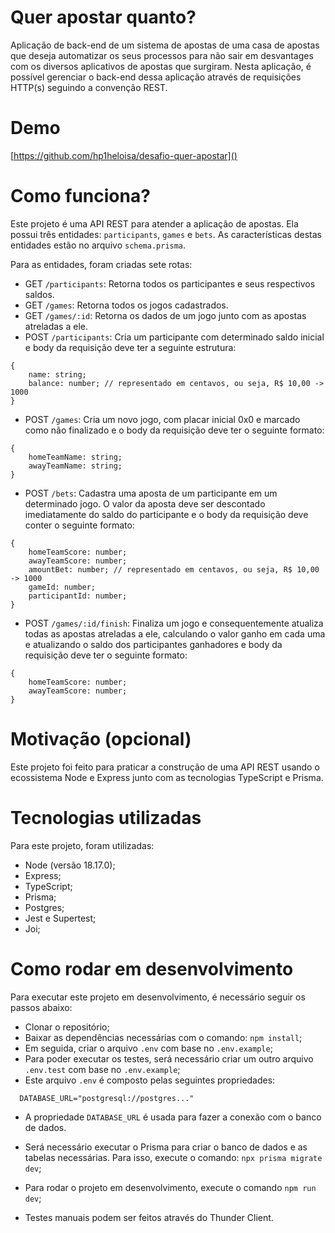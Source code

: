 # Quer apostar quanto?
Aplicação de back-end de um sistema de apostas de uma casa de apostas que deseja automatizar os seus processos para não sair em desvantages com os diversos aplicativos de apostas que surgiram. Nesta aplicação, é possível gerenciar o back-end dessa aplicação através de requisições HTTP(s) seguindo a convenção REST.

# Demo
[https://github.com/hp1heloisa/desafio-quer-apostar]()

# Como funciona?
Este projeto é uma API REST para atender a aplicação de apostas. Ela possui três entidades: `participants`, `games` e `bets`. As características destas entidades estão no arquivo `schema.prisma`.

Para as entidades, foram criadas sete rotas:

- GET `/participants`: Retorna todos os participantes e seus respectivos saldos.
- GET `/games`: Retorna todos os jogos cadastrados.
- GET `/games/:id`: Retorna os dados de um jogo junto com as apostas atreladas a ele.
- POST `/participants`: Cria um participante com determinado saldo inicial e body da requisição deve ter a seguinte estrutura: 

```
{
	name: string;
	balance: number; // representado em centavos, ou seja, R$ 10,00 -> 1000
}
```

- POST `/games`: Cria um novo jogo, com placar inicial 0x0 e marcado como não finalizado e o body da requisição deve ter o seguinte formato: 

``` 
{
	homeTeamName: string;
	awayTeamName: string;
}
```

- POST `/bets`: Cadastra uma aposta de um participante em um determinado jogo. O valor da aposta deve ser descontado imediatamente do saldo do participante e o body da requisição deve conter o seguinte formato: 

```
{ 
	homeTeamScore: number;
	awayTeamScore: number; 
	amountBet: number; // representado em centavos, ou seja, R$ 10,00 -> 1000
	gameId: number; 
	participantId: number;
}
```

- POST `/games/:id/finish`: Finaliza um jogo e consequentemente atualiza todas as apostas atreladas a ele, calculando o valor ganho em cada uma e atualizando o saldo dos participantes ganhadores e body da requisição deve ter o seguinte formato: 

```
{
	homeTeamScore: number;
	awayTeamScore: number;
}
```



# Motivação (opcional)
Este projeto foi feito para praticar a construção de uma API REST usando o ecossistema Node e Express junto com as tecnologias TypeScript e Prisma.

# Tecnologias utilizadas
Para este projeto, foram utilizadas:

- Node (versão 18.17.0);
- Express;
- TypeScript;
- Prisma;
- Postgres;
- Jest e Supertest;
- Joi;

# Como rodar em desenvolvimento
Para executar este projeto em desenvolvimento, é necessário seguir os passos abaixo:

- Clonar o repositório;
- Baixar as dependências necessárias com o comando: `npm install`;
- Em seguida, criar o arquivo `.env` com base no `.env.example`;
- Para poder executar os testes, será necessário criar um outro arquivo `.env.test` com base no `.env.example`;
- Este arquivo `.env` é composto pelas seguintes propriedades:
```
  DATABASE_URL="postgresql://postgres..."
```
- A propriedade `DATABASE_URL` é usada para fazer a conexão com o banco de dados.

- Será necessário executar o Prisma para criar o banco de dados e as tabelas necessárias. Para isso, execute o comando: `npx prisma migrate dev`;
- Para rodar o projeto em desenvolvimento, execute o comando `npm run dev`;
- Testes manuais podem ser feitos através do Thunder Client.
